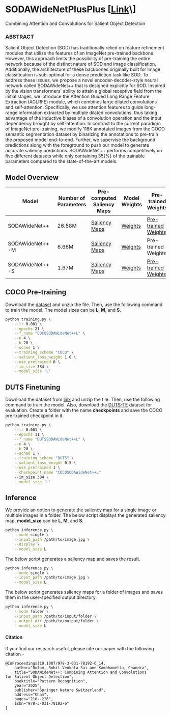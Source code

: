 # SODAWideNetPlusPlus \[[Link](https://arxiv.org/pdf/2408.16645?)\]
Combining Attention and Convolutions for Salient Object Detection

### ABSTRACT

Salient Object Detection (SOD) has traditionally relied on feature refinement modules that utilize the features of an ImageNet pre-trained backbone. However, this approach limits the possibility of pre-training the entire network because of the distinct nature of SOD and image classification. Additionally, the architecture of these backbones originally built for Image classification is sub-optimal for a dense prediction task like SOD. To address these issues, we propose a novel encoder-decoder-style neural network called SODAWideNet++ that is designed explicitly for SOD. Inspired by the vision transformers' ability to attain a global receptive field from the initial stages, we introduce the Attention Guided Long Range Feature Extraction (AGLRFE) module, which combines large dilated convolutions and self-attention. Specifically, we use attention features to guide long-range information extracted by multiple dilated convolutions, thus taking advantage of the inductive biases of a convolution operation and the input dependency brought by self-attention. In contrast to the current paradigm of ImageNet pre-training, we modify 118K annotated images from the COCO semantic segmentation dataset by binarizing the annotations to pre-train the proposed model end-to-end. Further, we supervise the background predictions along with the foreground to push our model to generate accurate saliency predictions. SODAWideNet++ performs competitively on five different datasets while only containing 35{\%} of the trainable parameters compared to the state-of-the-art models. 

## Model Overview

| Model | Number of Parameters | Pre-computed Saliency Maps | Model Weights | Pre-trained Weights |
|------------|----------------------|----------------------------|---------------|---------------|
| SODAWideNet++    | 26.58M                | [Saliency Maps](https://drive.google.com/drive/folders/12ZpJ5aewFwlX_avG-RNHBWPKaqXTZvIO?usp=sharing) | [Weights](https://drive.google.com/file/d/1HY3zRTmZ58g9RCo8PDza6p0Kg0x5POLF/view?usp=sharing) | [Pre-trained Weights](https://drive.google.com/file/d/1gsDc77dNn2lFAMbnnteKhJjNoG3ZXSbe/view?usp=sharing) |
| SODAWideNet++-M   | 6.66M                | [Saliency Maps](https://drive.google.com/drive/folders/1zdf1j8xsPnSWS3xK2HAMoz2u9MJoK8iT?usp=sharing) | [Weights](https://drive.google.com/file/d/10kwnn9asoUeZSsjIuZQMKjm_XPNrv3i0/view?usp=sharing) | Pre-trained Weights |
| SODAWideNet++-S    | 1.67M                | [Saliency Maps](https://drive.google.com/drive/folders/1_MtnVz1qU63AlrlZ98fCu51gNVyMDnWA?usp=sharing) | [Weights](https://drive.google.com/file/d/1RRRIUYAZU_8Si0yNPvSCimz1m3kEIBIe/view?usp=sharing) | [Pre-trained Weights](https://drive.google.com/file/d/1xu0eOa51ufxiGM4gq1b0ay9WAi_Y_J9b/view?usp=sharing) |

## COCO Pre-training

Download the [dataset](https://drive.google.com/file/d/1FfLXKB3qp1ak1qSWboqqqvSkVyeE4nSG/view?usp=sharing) and unzip the file. Then, use the following command to train the model. The model sizes can be **L**, **M**, and **S**.

```bash
python training.py \
    --lr 0.001 \
    --epochs 21 \
    --f_name "COCOSODAWideNet++L" \
    --n 4 \
    --b 20 \
    --sched 1 \
    --training_scheme "COCO" \
    --salient_loss_weight 1.0 \
    --use_pretrained 0 \
    --im_size 384 \
    --model_size 'L'
```

## DUTS Finetuning

Download the dataset from [link](https://drive.google.com/file/d/1-sxp99YoDRSQBebMWXLeI0tlkRsU_LrH/view?usp=sharing) and unzip the file. Then, use the following command to train the model. Also, download the [DUTS-TE](https://drive.google.com/drive/folders/1cgSiEQhenezXg7DsMcj7COU7S-o2asqE?usp=sharing) dataset for evaluation. Create a folder with the name **checkpoints** and save the COCO pre-trained checkpoint in it. 

```bash
python training.py \
    --lr 0.001 \
    --epochs 11 \
    --f_name "DUTSSODAWideNet++L" \
    --n 4 \
    --b 20 \
    --sched 1 \
    --training_scheme "DUTS" \
    --salient_loss_weight 0.5 \
    --use_pretrained 1 \
    --checkpoint_name "COCOSODAWideNet++L"
    --im_size 384 \
    --model_size 'L'
```

## Inference

We provide an option to generate the saliency map for a single image or multiple images in a folder. The below script displays the generated saliency map. **model_size** can be **L**, **M**, and **S**.
```bash
python inference.py \
    --mode single \
    --input_path /path/to/image.jpg \
    --display \
    --model_size L
```

The below script generates a saliency map and saves the result.
```bash
python inference.py \
    --mode single \
    --input_path /path/to/image.jpg \
    --model_size L
```
The below script generates saliency maps for a folder of images and saves them in the user-specified output directory.
```bash
python inference.py \
    --mode folder \
    --input_path /path/to/input/folder \
    --output_dir /path/to/output/folder \
    --model_size L
```

#### Citation

If you find our research useful, please cite our paper with the following citation - 

```
@InProceedings{10.1007/978-3-031-78192-6_14,
    author="Dulam, Rohit Venkata Sai and Kambhamettu, Chandra",
    title="SODAWideNet++: Combining Attention and Convolutions for Salient Object Detection",
    booktitle="Pattern Recognition",
    year="2025",
    publisher="Springer Nature Switzerland",
    address="Cham",
    pages="210--226",
    isbn="978-3-031-78192-6"
}
```



